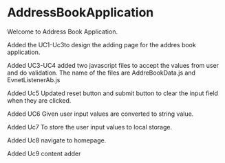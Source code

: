 # AddressBookApplication
Welcome to Address Book Application.

Added the UC1-Uc3to design the adding page for the addres book application.


Added UC3-UC4 added two javascript files to accept the values from user and do validation. The name of the files are AddreBookData.js and EvnetListenerAb.js


Added Uc5 Updated reset button and submit button to clear the input field when they are clicked.

Added UC6 Given user input values are converted to string value.

Added Uc7 To store the user input values to local storage.


Added Uc8 navigate to homepage.


Added Uc9 content adder
